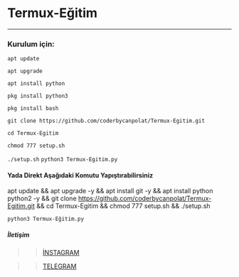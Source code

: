 # Termux-Eğitim

----------------------------------------------------------------------------------------------------------------
### Kurulum için:

``apt update``

``apt upgrade``

``apt install python``

``pkg install python3``

``pkg install bash``

``git clone https://github.com/coderbycanpolat/Termux-Egitim.git``

``cd Termux-Egitim``

``chmod 777 setup.sh``

``./setup.sh``
``python3 Termux-Egitim.py``


#### Yada Direkt Aşağıdaki Komutu Yapıştırabilirsiniz


apt update && apt upgrade -y && apt install git -y && apt install python python2 -y && git clone https://github.com/coderbycanpolat/Termux-Egitim.git && cd Termux-Egitim && chmod 777 setup.sh && ./setup.sh 

``python3 Termux-Eğitim.py``



##### İletişim
>> [İNSTAGRAM ](https://Instagram.com/canpolatgkky/)

>> [TELEGRAM](https://t.me/androedit)
